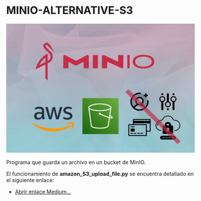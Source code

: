 # MINIO-ALTERNATIVE-S3

![imagen](https://github.com/bernabeudario/MINIO-ALTERNATIVE-S3/blob/main/img-portada.jpg?raw=true)

Programa que guarda un archivo en un bucket de MinIO.

El funcionamiento de **amazon_S3_upload_file.py** se encuentra detallado en el siguiente enlace:
* [Abrir enlace Medium...]()
